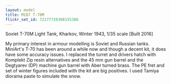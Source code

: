 ```yaml
---
layout: model
title: M187 T-70M 
flickr_set_id: 72177720308155386
---
```


Soviet T-70M Light Tank, Kharkov, Winter 1943, 1/35 scale [Built 2016]

My primary interest in armour modelling is Soviet and Russian tanks. MiniArt&#39;s T-70 has been around a while now and though a decent kit, it does have some accuracy issues. I replaced the turret and drivers hatch with Komplekt Zip resin alternatives and the 45 mm gun barrel and the Degtyarev (DP) machine gun barrel with Aber turned brass. The PE fret and set of winter figures included with the kit are big positives. I used Tamiya diorama paste to simulate the snow. 


